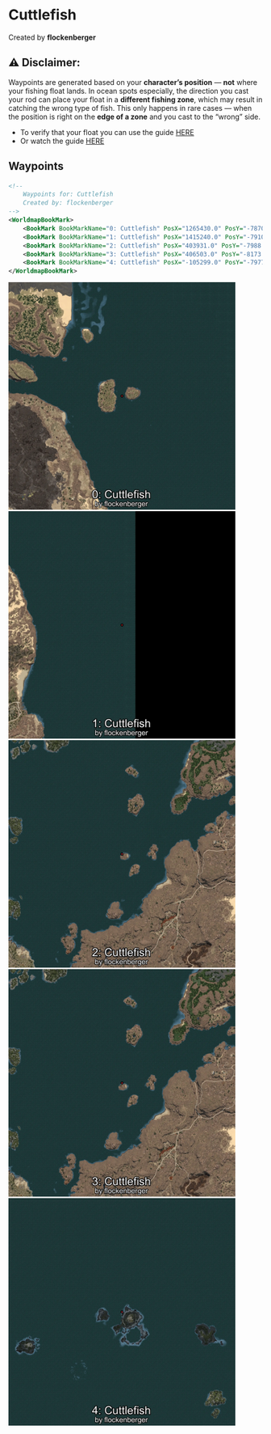 # Cuttlefish
Created by **flockenberger**

## ⚠️ Disclaimer:
Waypoints are generated based on your __**character’s position**__ — __not__ where your fishing float lands.
In ocean spots especially, the direction you cast your rod can place your float in a **different fishing zone**, which may result in catching the wrong type of fish.
This only happens in rare cases — when the position is right on the **edge of a zone** and you cast to the “wrong” side.

- To verify that your float you can use the guide [HERE](https://flockenberger.github.io/bdo-fish-position/)
- Or watch the guide [HERE](https://youtu.be/t-VXcRoNojk)

## Waypoints
```xml
<!--
    Waypoints for: Cuttlefish
    Created by: flockenberger
-->
<WorldmapBookMark>
    <BookMark BookMarkName="0: Cuttlefish" PosX="1265430.0" PosY="-7870.0" PosZ="548467.0" />
    <BookMark BookMarkName="1: Cuttlefish" PosX="1415240.0" PosY="-7910.0" PosZ="290589.0" />
    <BookMark BookMarkName="2: Cuttlefish" PosX="403931.0" PosY="-7988.0" PosZ="259647.0" />
    <BookMark BookMarkName="3: Cuttlefish" PosX="406503.0" PosY="-8173.0" PosZ="261761.0" />
    <BookMark BookMarkName="4: Cuttlefish" PosX="-105299.0" PosY="-7977.0" PosZ="634306.0" />
</WorldmapBookMark>
```

<img src="./Cuttlefish_0_Preview.webp" width="450"/> <img src="./Cuttlefish_1_Preview.webp" width="450"/> <img src="./Cuttlefish_2_Preview.webp" width="450"/> <img src="./Cuttlefish_3_Preview.webp" width="450"/> <img src="./Cuttlefish_4_Preview.webp" width="450"/> 
